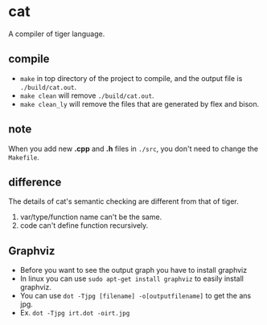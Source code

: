 # cat

A compiler of tiger language.


## compile

* `make` in top directory of the project to compile, and the output file is `./build/cat.out`.
* `make clean` will remove `./build/cat.out`.
* `make clean_ly` will remove the files that are generated by flex and bison.

## note

When you add new **.cpp** and **.h** files in `./src`, you don't need to change the `Makefile`.

## difference

The details of cat's semantic checking are different from that of tiger.

1. var/type/function name can't be the same.
2. code can't define function recursively.

## Graphviz

* Before you want to see the output graph you have to install graphviz
* In linux you can use `sudo apt-get install graphviz` to easily install graphviz.
* You can use `dot -Tjpg [filename] -o[outputfilename]` to get the ans jpg.
* Ex. `dot -Tjpg irt.dot -oirt.jpg`
